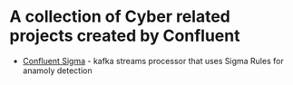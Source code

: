 # A collection of Cyber related projects created by Confluent

- [Confluent Sigma](confluent-sigma) - kafka streams processor that uses Sigma Rules for anamoly detection


